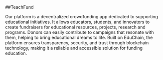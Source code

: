 ##TeachFund

Our platform is a decentralized crowdfunding app dedicated to supporting educational initiatives. It allows educators, students, and innovators to create fundraisers for educational resources, projects, research and programs. Donors can easily contribute to campaigns that resonate with them, helping to bring educational dreams to life. Built on EduChain, the platform ensures transparency, security, and trust through blockchain technology, making it a reliable and accessible solution for funding education.